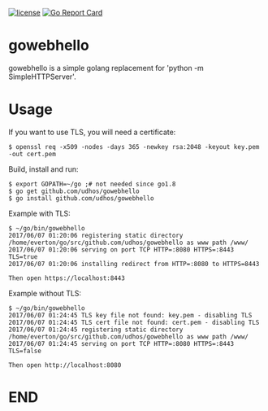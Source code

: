 [![license](http://img.shields.io/badge/license-MIT-blue.svg)](https://github.com/udhos/gowebhello/blob/master/LICENSE)
[![Go Report Card](https://goreportcard.com/badge/github.com/udhos/gowebhello)](https://goreportcard.com/report/github.com/udhos/gowebhello)

# gowebhello
gowebhello is a simple golang replacement for 'python -m SimpleHTTPServer'.

Usage
=====

If you want to use TLS, you will need a certificate:

    $ openssl req -x509 -nodes -days 365 -newkey rsa:2048 -keyout key.pem -out cert.pem

Build, install and run:

    $ export GOPATH=~/go ;# not needed since go1.8
    $ go get github.com/udhos/gowebhello
    $ go install github.com/udhos/gowebhello
    
Example with TLS:

    $ ~/go/bin/gowebhello 
    2017/06/07 01:20:06 registering static directory /home/everton/go/src/github.com/udhos/gowebhello as www path /www/
    2017/06/07 01:20:06 serving on port TCP HTTP=:8080 HTTPS=:8443 TLS=true
    2017/06/07 01:20:06 installing redirect from HTTP=:8080 to HTTPS=8443

    Then open https://localhost:8443

Example without TLS:

    $ ~/go/bin/gowebhello 
    2017/06/07 01:24:45 TLS key file not found: key.pem - disabling TLS
    2017/06/07 01:24:45 TLS cert file not found: cert.pem - disabling TLS
    2017/06/07 01:24:45 registering static directory /home/everton/go/src/github.com/udhos/gowebhello as www path /www/
    2017/06/07 01:24:45 serving on port TCP HTTP=:8080 HTTPS=:8443 TLS=false

    Then open http://localhost:8080

END
===
